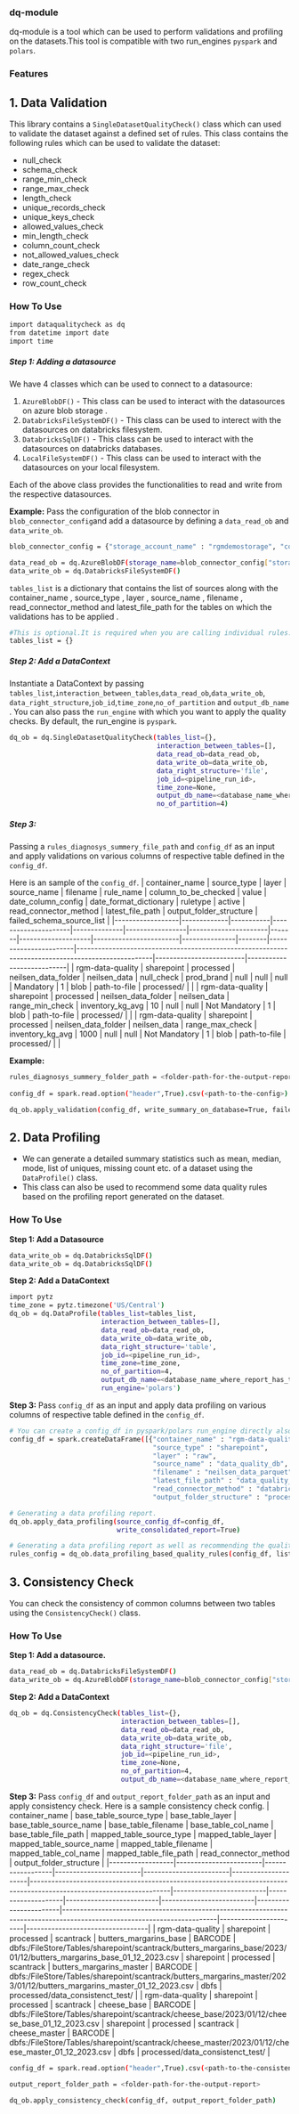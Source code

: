 ### dq-module
dq-module is a tool which can be used to perform validations and profiling on the datasets.This tool is compatible with two run_engines `pyspark` and `polars`.
### Features
## 1. Data Validation 
This library contains a `SingleDatasetQualityCheck()` class which can used to validate the dataset against a defined set of rules.
This class contains the following rules which can be used to validate the dataset: 
 - null_check
 - schema_check
 - range_min_check
 - range_max_check
 - length_check
 - unique_records_check
 - unique_keys_check
 - allowed_values_check
 - min_length_check
 - column_count_check
 - not_allowed_values_check
 -  date_range_check
 - regex_check
 - row_count_check

### How To Use

```sh
import dataqualitycheck as dq
from datetime import date
import time
```
##### Step 1: Adding a datasource
We have 4 classes which can be used to connect to a datasource:
1. `AzureBlobDF()` - This class can be used to interact with the datasources on azure blob storage . 
2. `DatabricksFileSystemDF()` - This class can be used to interect with the datasources on  databricks filesystem.
3. `DatabricksSqlDF()` - This class can be used to interact with the datasources on  databricks databases.
4. `LocalFileSystemDF()` - This class can be used to interact with the datasources on your local filesystem.

Each of the above class provides the functionalities to read and write from the respective datasources.


**Example:**
Pass the configuration of the  blob connector  in `blob_connector_config`and 
add a datasource by defining a `data_read_ob` and `data_write_ob`.
```sh
blob_connector_config = {"storage_account_name" : "rgmdemostorage", "container_name" : "cooler-images", "sas_token" : <vaild-sas-token>}
```
```sh
data_read_ob = dq.AzureBlobDF(storage_name=blob_connector_config["storage_account_name"], sas_token=blob_connector_config["sas_token"])
data_write_ob = dq.DatabricksFileSystemDF()
```

 `tables_list` is a dictionary that contains the list of sources along with the container_name , source_type , layer , source_name , filename , read_connector_method and latest_file_path  for the tables on which the validations has to be applied . 
```sh
#This is optional.It is required when you are calling individual rules.
tables_list = {}
```
##### Step 2: Add a DataContext 
Instantiate a DataContext by passing `tables_list`,`interaction_between_tables`,`data_read_ob`,`data_write_ob`, `data_right_structure`,`job_id`,`time_zone`,`no_of_partition` and `output_db_name `.
You can also pass the `run_engine` with which you want to apply the quality checks. By default, the run_engine is `pyspark`.

```sh
dq_ob = dq.SingleDatasetQualityCheck(tables_list={}, 
                                     interaction_between_tables=[],  
                                     data_read_ob=data_read_ob, 
                                     data_write_ob=data_write_ob, 
                                     data_right_structure='file',
                                     job_id=<pipeline_run_id>,
                                     time_zone=None,
                                     output_db_name=<database_name_where_report_has_to_be_written>,
                                     no_of_partition=4)
```

##### Step 3:
Passing a `rules_diagnosys_summery_file_path` and `config_df` as an input and apply validations on various columns of respective table defined in the `config_df`.

Here is an sample of the `config_df`.
| container_name   | source_type | layer     | source_name         | filename     | rule_name       | column_to_be_checked | value | date_column_config | date_format_dictionary | ruletype      | active | read_connector_method | latest_file_path                                                                                  | output_folder_structure | failed_schema_source_list |
|------------------|-------------|-----------|---------------------|--------------|-----------------|----------------------|-------|--------------------|------------------------|---------------|--------|-----------------------|---------------------------------------------------------------------------------------------------|-------------------------|---------------------------|
| rgm-data-quality | sharepoint  | processed | neilsen_data_folder | neilsen_data | null_check      | prod_brand           | null  | null               | null                   | Mandatory     | 1      | blob                  | path-to-file | processed/              |                           |
| rgm-data-quality | sharepoint  | processed | neilsen_data_folder | neilsen_data | range_min_check | inventory_kg_avg     | 10    | null               | null                   | Not Mandatory | 1      | blob                  | path-to-file | processed/              |                           |
| rgm-data-quality | sharepoint  | processed | neilsen_data_folder | neilsen_data | range_max_check | inventory_kg_avg     | 1000  | null               | null                   | Not Mandatory | 1      | blob                  | path-to-file | processed/              |                           |

**Example:**
```sh
rules_diagnosys_summery_folder_path = <folder-path-for-the-output-report>
 
config_df = spark.read.option("header",True).csv(<path-to-the-config>)

dq_ob.apply_validation(config_df, write_summary_on_database=True, failed_schema_source_list=[], output_summary_folder_path=rules_diagnosys_summery_folder_path)
```
## 2. Data Profiling
- We can generate a detailed summary statistics such as mean, median, mode, list of uniques, missing count etc. of a dataset using the `DataProfile()` class.
- This class can also be used to recommend some  data quality rules  based on the profiling report generated on the dataset.
### How To Use

**Step 1: Add a Datasource**
```sh
data_write_ob = dq.DatabricksSqlDF()
data_write_ob = dq.DatabricksSqlDF()
```
**Step 2: Add a DataContext**
```sh
import pytz
time_zone = pytz.timezone('US/Central')
dq_ob = dq.DataProfile(tables_list=tables_list,
                       interaction_between_tables=[],
                       data_read_ob=data_read_ob,
                       data_write_ob=data_write_ob,
                       data_right_structure='table',
                       job_id=<pipeline_run_id>,
                       time_zone=time_zone,
                       no_of_partition=4,
                       output_db_name=<database_name_where_report_has_to_be_written>,
                       run_engine='polars')
```
**Step 3:**
Pass `config_df` as an input and apply data profiling on various columns of respective table defined in the `config_df`.
``` sh
# You can create a config_df in pyspark/polars run_engine directly also rather than reading as a csv.
config_df = spark.createDataFrame([{"container_name" : "rgm-data-quality",
                                    "source_type" : "sharepoint",
                                    "layer" : "raw",
                                    "source_name" : "data_quality_db",
                                    "filename" : "neilsen_data_parquet",
                                    "latest_file_path" : "data_quality_db.neilsen_data_parquet",  
                                    "read_connector_method" : "databricks sql",
                                    "output_folder_structure" : "processed/data_profiling_test/"}])
```
```sh
# Generating a data profiling report.
dq_ob.apply_data_profiling(source_config_df=config_df,
                           write_consolidated_report=True)
```
```sh
# Generating a data profiling report as well as recommending the quality rules based on the profiling report.
rules_config = dq_ob.data_profiling_based_quality_rules(config_df, list_of_columns_to_be_ignored)
```

## 3. Consistency Check
 You can check the consistency of common columns between two tables using the `ConsistencyCheck()` class.
### How To Use

**Step 1: Add a datasource.**
```sh
data_read_ob = dq.DatabricksFileSystemDF()
data_write_ob = dq.AzureBlobDF(storage_name=blob_connector_config["storage_account_name"], sas_token=blob_connector_config["sas_token"])
```
**Step 2: Add a DataContext**
```sh
dq_ob = dq.ConsistencyCheck(tables_list={}, 
                            interaction_between_tables=[],
                            data_read_ob=data_read_ob,
                            data_write_ob=data_write_ob, 
                            data_right_structure='file',
                            job_id=<pipeline_run_id>,
                            time_zone=None,
                            no_of_partition=4,
                            output_db_name=<database_name_where_report_has_to_be_written>)
```
**Step 3:**
 Pass `config_df` and `output_report_folder_path` as an input and apply consistency check.
Here is a sample consistency check config.
| container_name   | base_table_source_type | base_table_layer | base_table_source_name | base_table_filename    | base_table_col_name | base_table_file_path                                                                                                | mapped_table_source_type | mapped_table_layer | mapped_table_source_name | mapped_table_filename    | mapped_table_col_name | mapped_table_file_path                                                                                                  | read_connector_method | output_folder_structure          |
|------------------|------------------------|------------------|------------------------|------------------------|---------------------|---------------------------------------------------------------------------------------------------------------------|--------------------------|--------------------|--------------------------|--------------------------|-----------------------|-------------------------------------------------------------------------------------------------------------------------|-----------------------|----------------------------------|
| rgm-data-quality | sharepoint             | processed        | scantrack              | butters_margarins_base | BARCODE             | dbfs:/FileStore/Tables/sharepoint/scantrack/butters_margarins_base/2023/01/12/butters_margarins_base_01_12_2023.csv | sharepoint               | processed          | scantrack                | butters_margarins_master | BARCODE               | dbfs:/FileStore/Tables/sharepoint/scantrack/butters_margarins_master/2023/01/12/butters_margarins_master_01_12_2023.csv | dbfs                  | processed/data_consistenct_test/ |
| rgm-data-quality | sharepoint             | processed        | scantrack              | cheese_base            | BARCODE             | dbfs:/FileStore/Tables/sharepoint/scantrack/cheese_base/2023/01/12/cheese_base_01_12_2023.csv                       | sharepoint               | processed          | scantrack                | cheese_master            | BARCODE               | dbfs:/FileStore/Tables/sharepoint/scantrack/cheese_master/2023/01/12/cheese_master_01_12_2023.csv                       | dbfs                  | processed/data_consistenct_test/ |


```sh
config_df = spark.read.option("header",True).csv(<path-to-the-consistency-check-config>)

output_report_folder_path = <folder-path-for-the-output-report>

dq_ob.apply_consistency_check(config_df, output_report_folder_path)

```


        
                          
                           